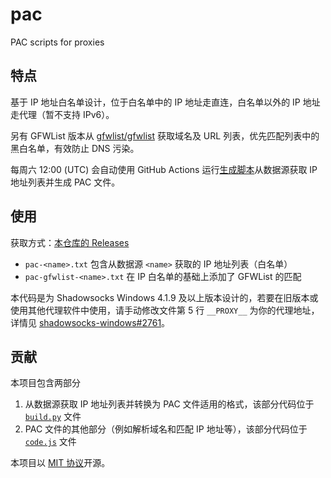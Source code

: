 # pac

PAC scripts for proxies

## 特点

基于 IP 地址白名单设计，位于白名单中的 IP 地址走直连，白名单以外的 IP 地址走代理（暂不支持 IPv6）。

另有 GFWList 版本从 [gfwlist/gfwlist](https://github.com/gfwlist/gfwlist) 获取域名及 URL 列表，优先匹配列表中的黑白名单，有效防止 DNS 污染。

每周六 12:00 (UTC) 会自动使用 GitHub Actions 运行[生成脚本](build.py)从数据源获取 IP 地址列表并生成 PAC 文件。

## 使用

获取方式：[本仓库的 Releases](https://github.com/iBug/pac/releases/latest)

- `pac-<name>.txt` 包含从数据源 `<name>` 获取的 IP 地址列表（白名单）
- `pac-gfwlist-<name>.txt` 在 IP 白名单的基础上添加了 GFWList 的匹配

本代码是为 Shadowsocks Windows 4.1.9 及以上版本设计的，若要在旧版本或使用其他代理软件中使用，请手动修改文件第 5 行 `__PROXY__` 为你的代理地址，详情见 [shadowsocks-windows#2761](https://github.com/shadowsocks/shadowsocks-windows/issues/2761)。

## 贡献

本项目包含两部分

1. 从数据源获取 IP 地址列表并转换为 PAC 文件适用的格式，该部分代码位于 [`build.py`](build.py) 文件
2. PAC 文件的其他部分（例如解析域名和匹配 IP 地址等），该部分代码位于 [`code.js`](code.js) 文件

本项目以 [MIT 协议](LICENSE)开源。
